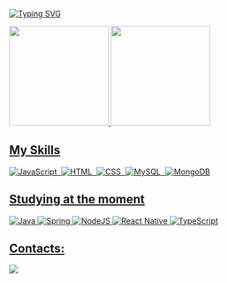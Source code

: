 
<a href="https://git.io/typing-svg"><img src="https://readme-typing-svg.herokuapp.com?font=Fira+Code&size=30&pause=1000&random=false&width=435&lines=Hello;My+name+is+Gabriel+Lima+De+Souza" alt="Typing SVG" /></a><br/>

<a href="https://github.com/GabrielLima2803">
<img loading="lazy" height="180em" src="https://github-readme-stats.vercel.app/api/top-langs/?username=GabrielLima2803&layout=compact&langs_count=7&theme=prussian"/>
<img loading="lazy" height="180em" src="https://github-readme-stats.vercel.app/api?username=GabrielLima2803&show_icons=true&theme=prussian&include_all_commits=true&count_private=true"/>
</div>

## My Skills

![JavaScript](https://img.shields.io/badge/JavaScript-F7DF1E?style=for-the-badge&logo=javascript&logoColor=black)&nbsp;
![HTML](https://img.shields.io/badge/HTML5-E34F26?style=for-the-badge&logo=html5&logoColor=white)&nbsp;
![CSS](https://img.shields.io/badge/CSS3-1572B6?style=for-the-badge&logo=css3&logoColor=white)&nbsp;
![MySQL](https://img.shields.io/badge/MySQL-005C84?style=for-the-badge&logo=mysql&logoColor=white)&nbsp;
![MongoDB](https://img.shields.io/badge/MongoDB-%234ea94b.svg?style=for-the-badge&logo=mongodb&logoColor=white)

## Studying at the moment

![Java](https://img.shields.io/badge/java-%23ED8B00.svg?style=for-the-badge&logo=openjdk&logoColor=white)
![Spring](https://img.shields.io/badge/spring-%236DB33F.svg?style=for-the-badge&logo=spring&logoColor=white)
![NodeJS](https://img.shields.io/badge/node.js-6DA55F?style=for-the-badge&logo=node.js&logoColor=white)
![React Native](https://img.shields.io/badge/react_native-%2320232a.svg?style=for-the-badge&logo=react&logoColor=%2361DAFB)
![TypeScript](https://img.shields.io/badge/typescript-%23007ACC.svg?style=for-the-badge&logo=typescript&logoColor=white)

## Contacts:

<div> 
<a href="https://www.instagram.com/_.lima1" target="_blank"><img src="https://img.shields.io/badge/-Instagram-%23E4405F?style=for-the-badge&logo=instagram&logoColor=white">
</a>
</div>&nbsp;&nbsp;

